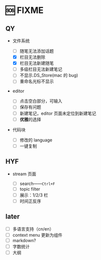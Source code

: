 # 🆘 FIXME

## QY

- 文件系统

  - [ ] 随笔无法添加话题
  - [x] 栏目无法删除
  - [x] 栏目无法新建随笔
  - [ ] 多级栏目无法新建笔记
  - [ ] 不显示.DS_Store(mac 的 bug)
  - [ ] 重命名光标不显示

- editor

  - [ ] 点击空白部分，可输入
  - [ ] 保存有问题
  - [ ] 新建笔记，editor 页面未定位到新建笔记
  - [ ] **优雅**的选择

- 代码块

  - [ ] 修改的 language
  - [ ] 一键复制

## HYF

- stream 页面

  - [ ] search——`Ctrl+F`
  - [ ] topic filter
  - [ ] 展示：1/2/3 栏
  - [ ] 时间正反序

## later

- [ ] 多语言支持（cn/en）
- [ ] context menu 更新为组件
- [ ] markdown?
- [ ] 字数统计
- [ ] 大纲
